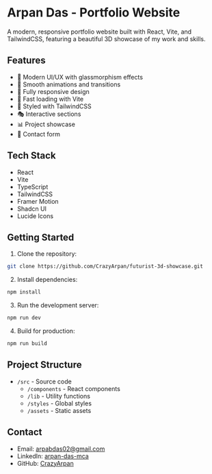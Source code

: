 # Arpan Das - Portfolio Website

A modern, responsive portfolio website built with React, Vite, and TailwindCSS, featuring a beautiful 3D showcase of my work and skills.

## Features

- 🎨 Modern UI/UX with glassmorphism effects
- 🌟 Smooth animations and transitions
- 📱 Fully responsive design
- 🚀 Fast loading with Vite
- 💅 Styled with TailwindCSS
- 🎭 Interactive sections
- 📊 Project showcase
- 📝 Contact form

## Tech Stack

- React
- Vite
- TypeScript
- TailwindCSS
- Framer Motion
- Shadcn UI
- Lucide Icons

## Getting Started

1. Clone the repository:
```bash
git clone https://github.com/CrazyArpan/futurist-3d-showcase.git
```

2. Install dependencies:
```bash
npm install
```

3. Run the development server:
```bash
npm run dev
```

4. Build for production:
```bash
npm run build
```

## Project Structure

- `/src` - Source code
  - `/components` - React components
  - `/lib` - Utility functions
  - `/styles` - Global styles
  - `/assets` - Static assets

## Contact

- Email: arpabdas02@gmail.com
- LinkedIn: [arpan-das-mca](https://www.linkedin.com/in/arpan-das-mca/)
- GitHub: [CrazyArpan](https://github.com/CrazyArpan)
